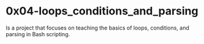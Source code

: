 # 0x04-loops_conditions_and_parsing

Is a project that focuses on teaching the basics of loops, conditions, and parsing in Bash scripting.
